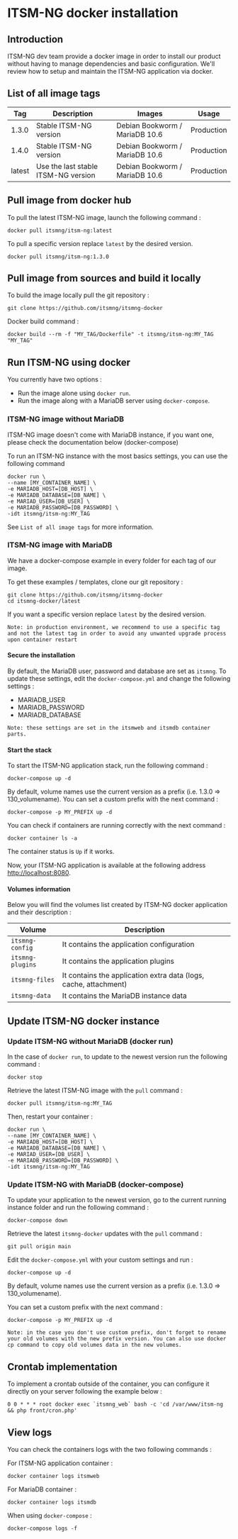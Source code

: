 # ITSM-NG docker installation

## Introduction

ITSM-NG dev team provide a docker image in order to install our product without having to manage dependencies and basic configuration.
We'll review how to setup and maintain the ITSM-NG application via docker.

## List of all image tags

| Tag    | Description                         | Images                         | Usage      |
|--------|-------------------------------------|--------------------------------|------------|
| 1.3.0  | Stable ITSM-NG version              | Debian Bookworm / MariaDB 10.6 | Production |
| 1.4.0  | Stable ITSM-NG version              | Debian Bookworm / MariaDB 10.6 | Production |
| latest | Use the last stable ITSM-NG version | Debian Bookworm / MariaDB 10.6 | Production |

## Pull image from docker hub

To pull the latest ITSM-NG image, launch the following command :

    docker pull itsmng/itsm-ng:latest

To pull a specific version replace `latest` by the desired version.

    docker pull itsmng/itsm-ng:1.3.0

## Pull image from sources and build it locally

To build the image locally pull the git repository :

    git clone https://github.com/itsmng/itsmng-docker

Docker build command :

    docker build --rm -f "MY_TAG/Dockerfile" -t itsmng/itsm-ng:MY_TAG "MY_TAG"

## Run ITSM-NG using docker

You currently have two options : 

* Run the image alone using `docker run`.
* Run the image along with a MariaDB server using `docker-compose`.

### ITSM-NG image without MariaDB

ITSM-NG image doesn't come with MariaDB instance, if you want one, please check the documentation below (docker-compose)

To run an ITSM-NG instance with the most basics settings, you can use the following command 

    docker run \
    --name [MY_CONTAINER_NAME] \
    -e MARIADB_HOST=[DB_HOST] \
    -e MARIADB_DATABASE=[DB_NAME] \
    -e MARIAD_USER=[DB_USER] \
    -e MARIADB_PASSWORD=[DB_PASSWORD] \
    -idt itsmng/itsm-ng:MY_TAG

See `List of all image tags` for more information.

### ITSM-NG image with MariaDB

We have a docker-compose example in every folder for each tag of our image.

To get these examples / templates, clone our git repository :

    git clone https://github.com/itsmng/itsmng-docker
    cd itsmng-docker/latest

If you want a specific version replace `latest` by the desired version.

`Note: in production environment, we recommend to use a specific tag and not the latest tag in order to avoid any unwanted upgrade process upon container restart`

#### Secure the installation

By default, the MariaDB user, password and database are set as `itsmng`.
To update these settings, edit the `docker-compose.yml` and change the following settings :

* MARIADB_USER
* MARIADB_PASSWORD
* MARIADB_DATABASE

`Note: these settings are set in the itsmweb and itsmdb container parts.`

#### Start the stack

To start the ITSM-NG application stack, run the following command :

    docker-compose up -d

By default, volume names use the current version as a prefix (i.e. 1.3.0 => 130_volumename). You can set a custom prefix with the next command :

    docker-compose -p MY_PREFIX up -d

You can check if containers are running correctly with the next command :

    docker container ls -a

The container status is `Up` if it works.

Now, your ITSM-NG application is available at the following address [http://localhost:8080](http://localhost:8080).

#### Volumes information

Below you will find the volumes list created by ITSM-NG docker application and their description :

| Volume           | Description                                                      |
|------------------|------------------------------------------------------------------|
| `itsmng-config`  | It contains the application configuration                        |
| `itsmng-plugins` | It contains the application plugins                              |
| `itsmng-files`   | It contains the application extra data (logs, cache, attachment) |
| `itsmng-data`    | It contains the MariaDB instance data                            |

## Update ITSM-NG docker instance

### Update ITSM-NG without MariaDB (docker run)

In the case of `docker run`, to update to the newest version run the following command :

    docker stop

Retrieve the latest ITSM-NG image with the `pull` command :

    docker pull itsmng/itsm-ng:MY_TAG

Then, restart your container :

    docker run \
    --name [MY_CONTAINER_NAME] \
    -e MARIADB_HOST=[DB_HOST] \
    -e MARIADB_DATABASE=[DB_NAME] \
    -e MARIAD_USER=[DB_USER] \
    -e MARIADB_PASSWORD=[DB_PASSWORD] \
    -idt itsmng/itsm-ng:MY_TAG

### Update ITSM-NG with MariaDB (docker-compose)

To update your application to the newest version, go to the current running instance folder and run the following command :

    docker-compose down

Retrieve the latest `itsmng-docker` updates with the `pull` command :

    git pull origin main

Edit the `docker-compose.yml` with your custom settings and run :

    docker-compose up -d

By default, volume names use the current version as a prefix (i.e. 1.3.0 => 130_volumename). 

You can set a custom prefix with the next command :

    docker-compose -p MY_PREFIX up -d

`Note: in the case you don't use custom prefix, don't forget to rename your old volumes with the new prefix version. You can also use docker cp command to copy old volumes data in the new volumes.`

## Crontab implementation

To implement a crontab outside of the container, you can configure it directly on your server following the example below :

    0 0 * * * root docker exec `itsmng_web` bash -c 'cd /var/www/itsm-ng && php front/cron.php'

## View logs

You can check the containers logs with the two following commands :

For ITSM-NG application container :

    docker container logs itsmweb

For MariaDB container :

    docker container logs itsmdb

When using `docker-compose` : 

    docker-compose logs -f 


